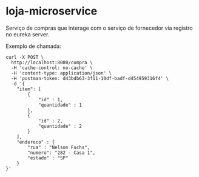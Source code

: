 # loja-microservice

Serviço de compras que interage com o serviço de fornecedor via registro no eureka server.


Exemplo de chamada:

```
curl -X POST \
  http://localhost:8080/compra \
  -H 'cache-control: no-cache' \
  -H 'content-type: application/json' \
  -H 'postman-token: d43bdb63-3f11-10df-badf-d454959316f4' \
  -d '{
	"item": [
		{
			"id" : 1,
			"quantidade" : 1
		},
		{
			"id" : 2,
			"quantidade" : 2
		}
	],
	"endereco" : {
		"rua" : "Nelson Fuchs",
		"numero": "282 - Casa 1",
		"estado" : "SP"
	}
}'
```

